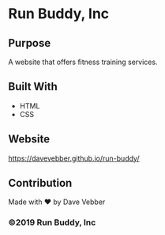 # Run Buddy, Inc

## Purpose
A website that offers fitness training services. 

## Built With
* HTML
* CSS

## Website
https://davevebber.github.io/run-buddy/

## Contribution
Made with ❤️ by Dave Vebber

### ©️2019 Run Buddy, Inc 
